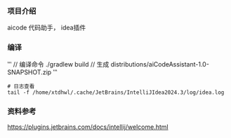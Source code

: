 ### 项目介绍
aicode 代码助手， idea插件


### 编译

‵‵‵
// 编译命令
./gradlew build
// 生成
distributions/aiCodeAssistant-1.0-SNAPSHOT.zip
‵‵‵    


```
# 日志查看
tail -f /home/xtdhwl/.cache/JetBrains/IntelliJIdea2024.3/log/idea.log
```


### 资料参考

https://plugins.jetbrains.com/docs/intellij/welcome.html